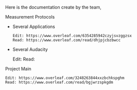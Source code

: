 Here is the documentation create by the team,

Measurement Protocols

  * Several Applications
  
        Edit: https://www.overleaf.com/6354285942czyjsvzggzsx
        Read: https://www.overleaf.com/read/dhjpjcbzbwcc
    
  * Several Audacity
  
    Edit: 
    Read: 

Project Main

    Edit: https://www.overleaf.com/3248263844xxzbchkspghm
    Read: https://www.overleaf.com/read/bgjwrzspkgdm
